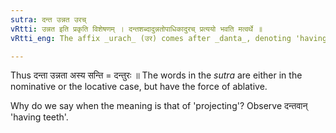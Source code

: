 ```yaml
---
sutra: दन्त उन्नत उरच्
vRtti: उन्नत इति प्रकृति विशेषणम् । दन्तशब्दादुन्नतोपाधिकादुरच् प्रत्ययो भवति मत्वर्थे ॥
vRtti_eng: The affix _urach_ (उर) comes after _danta_, denoting 'having projecting teeth'.

---
```

Thus दन्ता उन्नता अस्य सन्ति = दन्तुरः ॥ The words in the _sutra_ are either in the nominative or the locative case, but have the force of ablative.

Why do we say when the meaning is that of 'projecting'? Observe दन्तवान् 'having teeth'.
